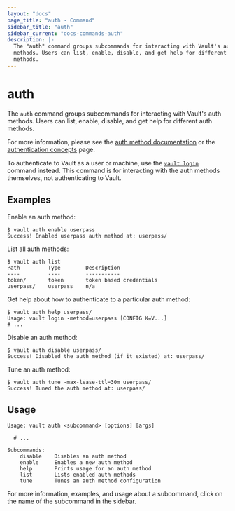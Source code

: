 ```yaml
---
layout: "docs"
page_title: "auth - Command"
sidebar_title: "auth"
sidebar_current: "docs-commands-auth"
description: |-
  The "auth" command groups subcommands for interacting with Vault's auth
  methods. Users can list, enable, disable, and get help for different auth
  methods.
---
```


# auth

The `auth` command groups subcommands for interacting with Vault's auth methods.
Users can list, enable, disable, and get help for different auth methods.

For more information, please see the [auth method
documentation](/docs/auth/index.html) or the [authentication
concepts](/docs/concepts/auth.html) page.

To authenticate to Vault as a user or machine, use the [`vault login`](/docs/commands/login.html) command instead. This command is for
interacting with the auth methods themselves, not authenticating to Vault.

## Examples

Enable an auth method:

```text
$ vault auth enable userpass
Success! Enabled userpass auth method at: userpass/
```

List all auth methods:

```text
$ vault auth list
Path         Type        Description
----         ----        -----------
token/       token       token based credentials
userpass/    userpass    n/a
```

Get help about how to authenticate to a particular auth method:

```text
$ vault auth help userpass/
Usage: vault login -method=userpass [CONFIG K=V...]
# ...
```

Disable an auth method:

```text
$ vault auth disable userpass/
Success! Disabled the auth method (if it existed) at: userpass/
```

Tune an auth method:

```text
$ vault auth tune -max-lease-ttl=30m userpass/
Success! Tuned the auth method at: userpass/
```

## Usage

```text
Usage: vault auth <subcommand> [options] [args]

  # ...

Subcommands:
    disable    Disables an auth method
    enable     Enables a new auth method
    help       Prints usage for an auth method
    list       Lists enabled auth methods
    tune       Tunes an auth method configuration
```

For more information, examples, and usage about a subcommand, click on the name
of the subcommand in the sidebar.
